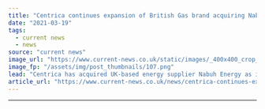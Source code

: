 ```yaml
---
title: "Centrica continues expansion of British Gas brand acquiring Nabuh Energy"
date: "2021-03-19"
tags: 
  - current news
  - news
source: "current news"
image_url: "https://www.current-news.co.uk/static/images/_400x400_crop_center-center/Centrica.png"
image_fp: "/assets/img/post_thumbnails/107.png"
lead: "​Centrica has acquired UK-based energy supplier Nabuh Energy as it looks to expand British Gas brand."
article_url: "https://www.current-news.co.uk/news/centrica-continues-expansion-of-british-gas-brand-as-it-acquires-nabuh-energy?utm_source=rss-feeds&utm_medium=rss&utm_campaign=rss"
---
```


---
